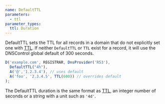 ```yaml
---
name: DefaultTTL
parameters:
  - ttl
parameter_types:
  ttl: Duration
---
```


DefaultTTL sets the TTL for all records in a domain that do not explicitly set one with [TTL](../record/TTL.md). If neither `DefaultTTL` or `TTL` exist for a record,
it will use the DNSControl global default of 300 seconds.

```javascript
D('example.com', REGISTRAR, DnsProvider('R53'),
  DefaultTTL("4h"),
  A('@','1.2.3.4'), // uses default
  A('foo', '2.3.4.5', TTL(600)) // overrides default
);
```

The DefaultTTL duration is the same format as [TTL](../record/TTL.md), an integer number of seconds
or a string with a unit such as `'4d'`.
